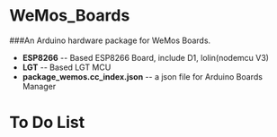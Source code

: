 # **WeMos_Boards** #
###An Arduino hardware package for WeMos Boards.

- <b>ESP8266</b> -- Based ESP8266 Board, include D1, lolin(nodemcu V3)<br />
- <b>LGT</b> -- Based LGT MCU<br />
- <b>package_wemos.cc_index.json</b> -- a json file for Arduino Boards Manager

# To Do List
